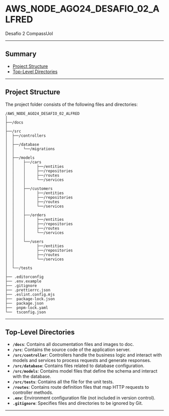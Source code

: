# AWS_NODE_AGO24_DESAFIO_02_ALFRED

Desafio 2 CompassUol

---

## Summary

- [Project Structure](#project-structure)
- [Top-Level Directories](#top-level-directories)

---

## Project Structure

The project folder consists of the following files and directories:

```
/AWS_NODE_AGO24_DESAFIO_02_ALFRED
│
├──/docs
│
├──/src
│  ├──/controllers
│  │
│  ├──/database
│  │    └──/migrations
│  │
│  ├──/models
│  │    ├──/cars
│  │    │     ├──/entities
│  │    │     ├──/repositories
│  │    │     ├──/routes
│  │    │     └──/services
│  │    │
│  │    ├──/customers
│  │    │     ├──/entities
│  │    │     ├──/repositories
│  │    │     ├──/routes
│  │    │     └──/services
│  │    │
│  │    ├──/orders
│  │    │     ├──/entities
│  │    │     ├──/repositories
│  │    │     ├──/routes
│  │    │     └──/services
│  │    │
│  │    └──/users
│  │          ├──/entities
│  │          ├──/repositories
│  │          ├──/routes
│  │          └──/services
│  │
│  └──/tests
│
├── .editorconfig
├── .env.example
├── .gitignore
├── .prettierrc.json
├── .eslint.config.mjs
├──  package-lock.json
├──  package.json
├──  pnpm-lock.yaml
└──  tsconfig.json
```

---

## Top-Level Directories

- **`/docs`**: Contains all documentation files and images to doc.
- **`/src`**: Contains the source code of the application server.
- **`/src/controller`**: Controllers handle the business logic and interact with models and services to process requests and generate responses.
- **`/src/database`**: Contains files related to database configuration.
- **`/src/models`**: Contains model files that define the schema and interact with the database.
- **`/src/tests`**: Contains all the file for the unit tests.
- **`/routes`**: Contains route definition files that map HTTP requests to controller methods.
- **`.env`**: Environment configuration file (not included in version control).
- **`.gitignore`**: Specifies files and directories to be ignored by Git.

---
